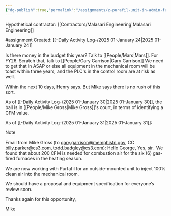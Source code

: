 ```yaml
---
{"dg-publish":true,"permalink":"/assignments/z-purafil-unit-in-admin-furnace-room-louvre/","noteIcon":"","created":"2025-05-20T09:18:15.869-05:00"}
---
```


Hypothetical contractor: [[Contractors/Malasari Engineering\|Malasari Engineering]] 

#assignment
Created: [[-Daily Activity Log-/2025 01-January 24\|2025 01-January 24]]

Is there money in the budget this year? Talk to [[People/Mars\|Mars]]. For FY26. Scratch that, talk to [[People/Gary Garrison\|Gary Garrison]]
We need to get that in ASAP or else all equipment in the mechanical room will be toast within three years, and the PLC's in the control room are at risk as well.

Within the next 10 days, Henry says. But Mike says there is no rush of this sort.

As of [[-Daily Activity Log-/2025 01-January 30\|2025 01-January 30]], the ball is in [[People/Mike Gross\|Mike Gross]]'s court, in terms of identifying a CFM value.

As of [[-Daily Activity Log-/2025 01-January 31\|2025 01-January 31]]:
	

> [!NOTE]
> Email from Mike Gross (to gary.garrison@memphistn.gov, CC billy.parker@cs3.com, todd.badgley@cs3.com):
Hello George,
> Yes, sir.  We found that about 200 CFM is needed for combustion air for the six (6) gas-fired furnaces in the heating season.
> 
> We are now working with Purfafil for an outside-mounted unit to inject 100% clean air into the mechanical room.
> 
> We should have a proposal and equipment specification for everyone’s review soon.
> 
> Thanks again for this opportunity,
> 
> Mike
